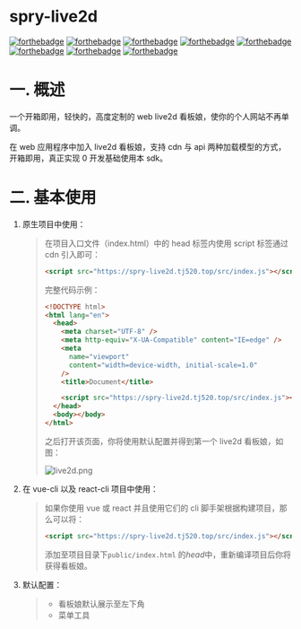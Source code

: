 # spry-live2d

[![forthebadge](https://forthebadge.com/images/badges/uses-html.svg)](https://forthebadge.com)
[![forthebadge](https://forthebadge.com/images/badges/made-with-javascript.svg)](https://forthebadge.com)
[![forthebadge](https://forthebadge.com/images/badges/ages-18.svg)](https://forthebadge.com)
[![forthebadge](https://forthebadge.com/images/badges/uses-css.svg)](https://forthebadge.com)
[![forthebadge](https://forthebadge.com/images/badges/uses-js.svg)](https://forthebadge.com)
[![forthebadge](https://forthebadge.com/images/badges/uses-git.svg)](https://forthebadge.com)
[![forthebadge](https://forthebadge.com/images/badges/validated-html5.svg)](https://forthebadge.com)
[![forthebadge](https://forthebadge.com/images/badges/built-with-love.svg)](https://forthebadge.com)

# 一. 概述

一个开箱即用，轻快的，高度定制的 web live2d 看板娘，使你的个人网站不再单调。

在 web 应用程序中加入 live2d 看板娘，支持 cdn 与 api 两种加载模型的方式，开箱即用，真正实现 0 开发基础使用本 sdk。

# 二. 基本使用

1. 原生项目中使用：

   > 在项目入口文件（index.html）中的 head 标签内使用 script 标签通过 cdn 引入即可：
   >
   > ```html
   > <script src="https://spry-live2d.tj520.top/src/index.js"></script>
   > ```
   >
   > 完整代码示例：
   >
   > ```html
   > <!DOCTYPE html>
   > <html lang="en">
   >   <head>
   >     <meta charset="UTF-8" />
   >     <meta http-equiv="X-UA-Compatible" content="IE=edge" />
   >     <meta
   >       name="viewport"
   >       content="width=device-width, initial-scale=1.0"
   >     />
   >     <title>Document</title>
   >
   >     <script src="https://spry-live2d.tj520.top/src/index.js"></script>
   >   </head>
   >   <body></body>
   > </html>
   > ```
   >
   > 之后打开该页面，你将使用默认配置并得到第一个 live2d 看板娘，如图：
   >
   > ![live2d.png](https://spry-live2d.tj520.top/screenshot/Snipaste01.png)

2. 在 vue-cli 以及 react-cli 项目中使用：

   > 如果你使用 vue 或 react 并且使用它们的 cli 脚手架根据构建项目，那么可以将：
   >
   > ```html
   > <script src="https://spry-live2d.tj520.top/src/index.js"></script>
   > ```
   >
   > 添加至项目目录下`public/index.html` 的*head*中，重新编译项目后你将获得看板娘。

3. 默认配置：
   > - 看板娘默认展示至左下角
   > - 菜单工具
